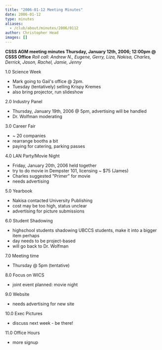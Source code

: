 ```yaml
---
title: "2006-01-12 Meeting Minutes"
date: 2006-01-12
type: minutes
aliases:
  - /club/about/minutes/2006/0112
author: Christopher Head
images: []
---
```


**CSSS AGM meeting minutes
Thursday, January 12th, 2006; 12:00pm @ CSSS Office**
_Roll call: Andrew N., Eugene, Gerry, Liza, Nakisa, Charles, Derrick, Jason, Rachel, Jamie, Jenny_

1.0 Science Week

*   Mark going to Gail's office @ 2pm.
*   Tuesday (tentatively) selling Krispy Kremes
*   also bring projector, run slideshow

2.0 Industry Panel

*   Thursday, January 19th, 2006 @ 5pm, advertising will be handled
*   Dr. Wolfman moderating

3.0 Career Fair

*   ~ 20 companies
*   rearrange booths a bit
*   paying for catering, parking passes

4.0 LAN Party/Movie Night

*   Friday, January 20th, 2006 held together
*   try to do movie in Dempster 101, licensing ~ $75 (James)
*   Charles suggested "Primer" for movie
*   needs advertising

5.0 Yearbook

*   Nakisa contacted University Publishing
*   cost may be too high, status unclear
*   advertising for picture submissions

6.0 Student Shadowing

*   highschool students shadowing UBCCS students, make it into a bigger item perhaps
*   day needs to be project-based
*   will go back to Dr. Wolfman

7.0 Meeting time

*   Thursday @ 5pm (tentative)

8.0 Focus on WICS

*   joint event planned: movie night

9.0 Website

*   needs advertising for new site

10.0 Exec Pictures

*   discuss next week - be there!

11.0 Office Hours

*   more signup

